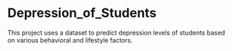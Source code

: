 # Depression_of_Students
This project uses a dataset to predict depression levels of students based on various behavioral and lifestyle factors.
